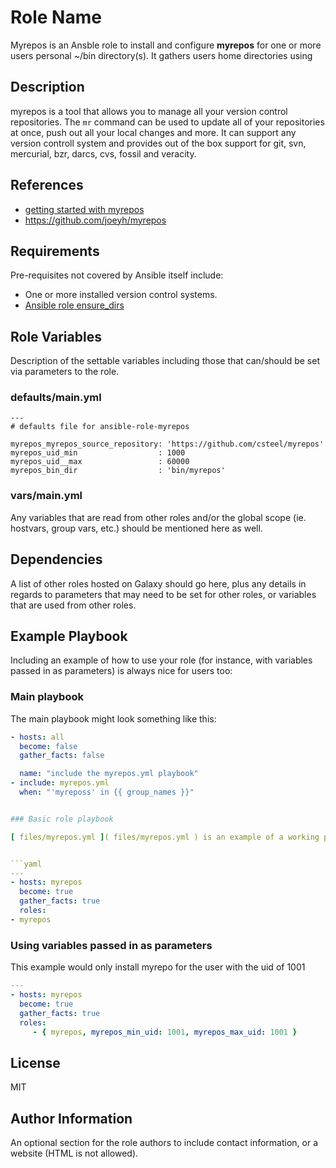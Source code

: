 Role Name
=========

Myrepos is an Ansble role to install and configure **myrepos** for one or more users personal ~/bin directory(s). It gathers users home directories using 

Description
-----------

myrepos is a tool that allows you to manage all your version control repositories. The `mr` command can be used to update all of your repositories at once, push out all your local changes and more. It can support any version controll system and provides out of the box support for git, svn, mercurial, bzr, darcs, cvs, fossil and veracity.

References
----------

* [ getting started with myrepos ]( https://myrepos.branchable.com/ )
* [ https://github.com/joeyh/myrepos ]( https://github.com/joeyh/myrepos )

Requirements
------------

Pre-requisites not covered by Ansible itself include:

* One or more installed version control systems.
* [ Ansible role ensure_dirs ]( https://github.com/csteel/ansible-role-ensure_dirs )


Role Variables
--------------

Description of the settable variables including those that can/should be set via parameters to the role.

### defaults/main.yml
 
    ---
    # defaults file for ansible-role-myrepos
    
    myrepos_myrepos_source_repository: 'https://github.com/csteel/myrepos'
    myrepos_uid_min                  : 1000
    myrepos_uid__max                 : 60000
    myrepos_bin_dir                  : 'bin/myrepos'

### vars/main.yml

  Any variables that are read from other roles and/or the global scope (ie. hostvars, group vars, etc.) should be mentioned here as well.

Dependencies
------------

A list of other roles hosted on Galaxy should go here, plus any details in regards to parameters that may need to be set for other roles, or variables that are used from other roles.

Example Playbook
----------------

Including an example of how to use your role (for instance, with variables passed in as parameters) is always nice for users too:

### Main playbook

The main playbook might look something like this:

```yaml
- hosts: all
  become: false
  gather_facts: false

  name: "include the myrepos.yml playbook"
- include: myrepos.yml
  when: "'myreposs' in {{ group_names }}"


### Basic role playbook

[ files/myrepos.yml ]( files/myrepos.yml ) is an example of a working playbook for this role  that can be included in a main playbook.


```yaml
---
- hosts: myrepos
  become: true
  gather_facts: true
  roles:
- myrepos
```

### Using variables passed in as parameters

This example would only install myrepo for the user with the uid of 1001

```yaml
---
- hosts: myrepos
  become: true
  gather_facts: true
  roles:
     - { myrepos, myrepos_min_uid: 1001, myrepos_max_uid: 1001 } 
```

License
-------

MIT

Author Information
------------------

An optional section for the role authors to include contact information, or a website (HTML is not allowed).
